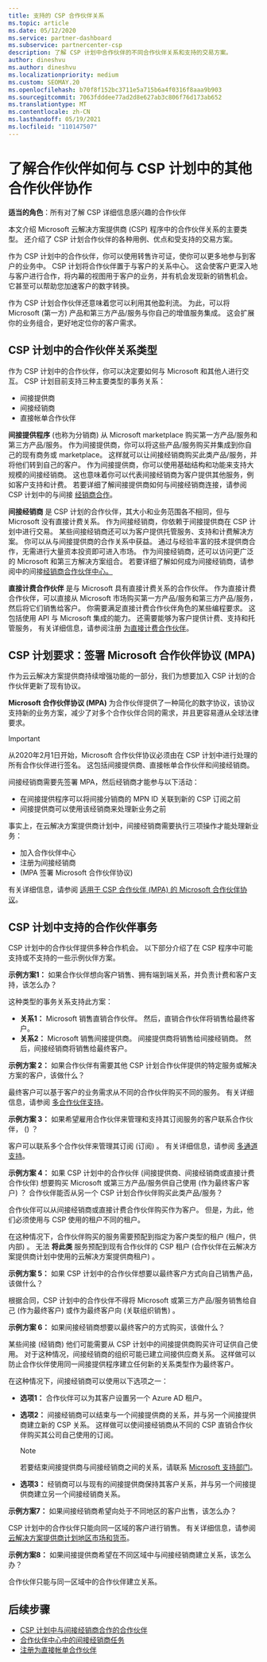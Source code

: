 ```yaml
---
title: 支持的 CSP 合作伙伴关系
ms.topic: article
ms.date: 05/12/2020
ms.service: partner-dashboard
ms.subservice: partnercenter-csp
description: 了解 CSP 计划中合作伙伴的不同合作伙伴关系和支持的交易方案。
author: dineshvu
ms.author: dineshvu
ms.localizationpriority: medium
ms.custom: SEOMAY.20
ms.openlocfilehash: b70f8f152bc3711e5a715b6a4f0316f8aaa9b903
ms.sourcegitcommit: 7063fdddee77ad2d8e627ab3c806f76d173ab652
ms.translationtype: MT
ms.contentlocale: zh-CN
ms.lasthandoff: 05/19/2021
ms.locfileid: "110147507"
---
```

# <a name="learn-how-partners-can-work-with-other-partners-in-the-csp-program"></a>了解合作伙伴如何与 CSP 计划中的其他合作伙伴协作

**适当的角色**：所有对了解 CSP 详细信息感兴趣的合作伙伴

本文介绍 Microsoft 云解决方案提供商 (CSP) 程序中的合作伙伴关系的主要类型。 还介绍了 CSP 计划合作伙伴的各种用例、优点和受支持的交易方案。

作为 CSP 计划中的合作伙伴，你可以使用转售许可证，使你可以更多地参与到客户的业务中。 CSP 计划将合作伙伴置于与客户的关系中心。 这会使客户更深入地与客户进行合作，将内幕的视图用于客户的业务，并有机会发现新的销售机会。 它甚至可以帮助您加速客户的数字转换。

作为 CSP 计划合作伙伴还意味着您可以利用其他盈利流。 为此，可以将 Microsoft (第一方) 产品和第三方产品/服务与你自己的增值服务集成。 这会扩展你的业务组合，更好地定位你的客户需求。

## <a name="types-of-partner-relationships-in-the-csp-program"></a>CSP 计划中的合作伙伴关系类型

作为 CSP 计划中的合作伙伴，你可以决定要如何与 Microsoft 和其他人进行交互。 CSP 计划目前支持三种主要类型的事务关系：

- 间接提供商
- 间接经销商
- 直接帐单合作伙伴

**间接提供程序** (也称为分销商) 从 Microsoft marketplace 购买第一方产品/服务和第三方产品/服务。 作为间接提供商，你可以将这些产品/服务购买并集成到你自己的现有商务或 marketplace。 这样就可以让间接经销商购买此类产品/服务，并将他们转到自己的客户。 作为间接提供商，你可以使用基础结构和功能来支持大规模的间接经销商。 这也意味着你可以代表间接经销商为客户提供其他服务，例如客户支持和计费。 若要详细了解间接提供商如何与间接经销商连接，请参阅 CSP 计划中的与间接 [经销商合作](indirect-provider-tasks-in-partner-center.md)。

**间接经销商** 是 CSP 计划的合作伙伴，其大小和业务范围各不相同，但与 Microsoft 没有直接计费关系。 作为间接经销商，你依赖于间接提供商在 CSP 计划中进行交易。 某些间接经销商还可以为客户提供托管服务、支持和计费解决方案。 你可以从与间接提供商的合作关系中获益。 通过与经验丰富的技术提供商合作，无需进行大量资本投资即可进入市场。 作为间接经销商，还可以访问更广泛的 Microsoft 和第三方解决方案组合。 若要详细了解如何成为间接经销商，请参阅中的间接[经销商合作伙伴中心。](indirect-reseller-tasks-in-partner-center.md)

**直接计费合作伙伴** 是与 Microsoft 具有直接计费关系的合作伙伴。 作为直接计费合作伙伴，可以直接从 Microsoft 市场购买第一方产品/服务和第三方产品/服务，然后将它们销售给客户。 你需要满足直接计费合作伙伴角色的某些编程要求。 这包括使用 API 与 Microsoft 集成的能力。 还需要能够为客户提供计费、支持和托管服务， 有关详细信息，请参阅注册 [为直接计费合作伙伴](enrolling-in-the-csp-program.md#enroll-as-a-direct-bill-partner)。

## <a name="csp-program-requirements-signing-the-microsoft-partner-agreement-mpa"></a>CSP 计划要求：签署 Microsoft 合作伙伴协议 (MPA) 

作为云云解决方案提供商持续增强功能的一部分，我们为想要加入 CSP 计划的合作伙伴更新了现有协议。

**Microsoft 合作伙伴协议 (MPA)** 为合作伙伴提供了一种简化的数字协议，该协议支持新的业务方案，减少了对多个合作伙伴合同的需求，并且更容易遵从全球法律要求。

>[!IMPORTANT]
> 从2020年2月1日开始，Microsoft 合作伙伴协议必须由在 CSP 计划中进行处理的所有合作伙伴进行签名。 这包括间接提供商、直接帐单合作伙伴和间接经销商。

间接经销商需要先签署 MPA，然后经销商才能参与以下活动：

- 在间接提供程序可以将间接分销商的 MPN ID 关联到新的 CSP 订阅之前
- 间接提供商可以使用该经销商来处理新业务之前

事实上，在云解决方案提供商计划中，间接经销商需要执行三项操作才能处理新业务：

- 加入合作伙伴中心
- 注册为间接经销商
-  (MPA 签署 Microsoft 合作伙伴协议) 

有关详细信息，请参阅 [适用于 CSP 合作伙伴 (MPA) 的 Microsoft 合作伙伴协议](microsoft-partner-agreement.md)。

## <a name="supported-partner-transactions-in-the-csp-program"></a>CSP 计划中支持的合作伙伴事务

CSP 计划中的合作伙伴提供多种合作机会。 以下部分介绍了在 CSP 程序中可能支持或不支持的一些示例伙伴方案。

**示例方案1：** 如果合作伙伴想向客户销售、拥有端到端关系，并负责计费和客户支持，该怎么办？

这种类型的事务关系支持此方案：

- **关系1：** Microsoft 销售直销合作伙伴。 然后，直销合作伙伴将销售给最终客户。<br>
- **关系2：** Microsoft 销售间接提供商。 间接提供商将销售给间接经销商。 然后，间接经销商将销售给最终客户。</br>

**示例方案 2：** 如果合作伙伴有需要其他 CSP 计划合作伙伴提供的特定服务或解决方案的客户，该做什么？

最终客户可以基于客户的业务需求从不同的合作伙伴购买不同的服务。 有关详细信息，请参阅 [多合作伙伴支持](multipartner.md)。

**示例方案 3：** 如果希望雇用合作伙伴来管理和支持其订阅服务的客户联系合作伙伴， () ？

客户可以联系多个合作伙伴来管理其订阅 (订阅) 。 有关详细信息，请参阅 [多通道支持](multichannel.md)。

**示例方案 4：** 如果 CSP 计划中的合作伙伴 (间接提供商、间接经销商或直接计费合作伙伴) 想要购买 Microsoft 或第三方产品/服务供自己使用 (作为最终客户客户) ？ 合作伙伴能否从另一个 CSP 计划合作伙伴购买此类产品/服务？

合作伙伴可以从间接经销商或直接计费合作伙伴购买作为客户。 但是，为此，他们必须使用与 CSP 使用的租户不同的租户。

在这种情况下，合作伙伴购买的服务需要预配到指定为客户类型的租户 (租户，供内部) 。 无法 **将此类** 服务预配到现有合作伙伴的 CSP 租户 (合作伙伴在云解决方案提供商计划中使用的云解决方案提供商租户) 。</br>

**示例方案 5：** 如果 CSP 计划中的合作伙伴想要以最终客户方式向自己销售产品，该做什么？

根据合同，CSP 计划中的合作伙伴不得将 Microsoft 或第三方产品/服务销售给自己 (作为最终客户) 或作为最终客户向 (关联组织销售) 。

**示例方案 6：** 如果间接经销商想要以最终客户的方式购买，该做什么？

某些间接 (经销商) 他们可能需要从 CSP 计划中的间接提供商购买许可证供自己使用。 对于这种情况，间接经销商的组织可能已建立间接供应商关系。 这样做可以防止合作伙伴使用同一间接提供程序建立任何新的关系类型作为最终客户。

在这种情况下，间接经销商可以使用以下选项之一：

- **选项1：** 合作伙伴可以为其客户设置另一个 Azure AD 租户。

- **选项2：** 间接经销商可以结束与一个间接提供商的关系，并与另一个间接提供商建立新的 CSP 关系。 这样做可以使间接经销商从不同的 CSP 直销合作伙伴购买其公司自己使用的订阅。

   >[!NOTE]
   >若要结束间接提供商与间接经销商之间的关系，请联系 [Microsoft 支持部门](support-from-microsoft.md)。

- **选项3：** 经销商可以与现有的间接提供商保持其客户关系，并与另一个间接提供商建立另一个间接经销商关系。

**示例方案7：** 如果间接经销商希望向处于不同地区的客户出售，该怎么办？

CSP 计划中的合作伙伴只能向同一区域的客户进行销售。 有关详细信息，请参阅 [云解决方案提供商计划地区市场和货币](regional-authorization-overview.md)。

**示例方案8：** 如果间接提供商希望在不同区域中与间接经销商建立关系，该怎么办？

合作伙伴只能与同一区域中的合作伙伴建立关系。

## <a name="next-steps"></a>后续步骤

- [CSP 计划中与间接经销商合作的合作伙伴](indirect-provider-tasks-in-partner-center.md)
- [合作伙伴中心中的间接经销商任务](indirect-reseller-tasks-in-partner-center.md)
- [注册为直接帐单合作伙伴](enrolling-in-the-csp-program.md#enroll-as-a-direct-bill-partner)